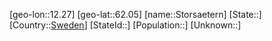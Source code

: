 ﻿---
location: [62.05,12.27]
type: City
tags:
- geo/City


SpocWebEntityId: 34602
isDeleted: false
confidential: public

---
[geo-lon::12.27]
[geo-lat::62.05]
[name::Storsaetern]
[State::]
[Country::[Sweden](geo/Continent/Europe/Sweden.md)]
[StateId::]
[Population::]
[Unknown::]

